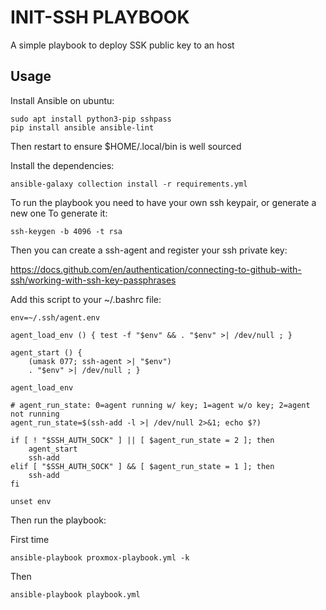 # INIT-SSH PLAYBOOK
A simple playbook to deploy SSK public key to an host

## Usage
Install Ansible on ubuntu:
```
sudo apt install python3-pip sshpass
pip install ansible ansible-lint
```
Then restart to ensure $HOME/.local/bin is well sourced

Install the dependencies:
```
ansible-galaxy collection install -r requirements.yml
```

To run the playbook you need to have your own ssh keypair, or generate a new one
To generate it:
```
ssh-keygen -b 4096 -t rsa
```


Then you can create a ssh-agent and register your ssh private key:

https://docs.github.com/en/authentication/connecting-to-github-with-ssh/working-with-ssh-key-passphrases

Add this script to your ~/.bashrc file:
```
env=~/.ssh/agent.env

agent_load_env () { test -f "$env" && . "$env" >| /dev/null ; }

agent_start () {
    (umask 077; ssh-agent >| "$env")
    . "$env" >| /dev/null ; }

agent_load_env

# agent_run_state: 0=agent running w/ key; 1=agent w/o key; 2=agent not running
agent_run_state=$(ssh-add -l >| /dev/null 2>&1; echo $?)

if [ ! "$SSH_AUTH_SOCK" ] || [ $agent_run_state = 2 ]; then
    agent_start
    ssh-add
elif [ "$SSH_AUTH_SOCK" ] && [ $agent_run_state = 1 ]; then
    ssh-add
fi

unset env
```

Then run the playbook:

First time
```
ansible-playbook proxmox-playbook.yml -k
```
Then
```
ansible-playbook playbook.yml
```

